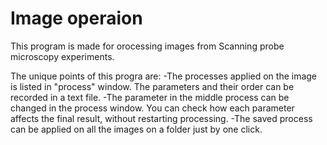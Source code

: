 # Image operaion

This program is made for orocessing images from Scanning probe microscopy experiments.

The unique points of this progra are:
-The processes applied on the image is listed in "process" window. The parameters and their order can be recorded in a text file.
-The parameter in the middle process can be changed in the process window. You can check how each parameter affects the final result, without restarting processing.
-The saved process can be applied on all the images on a folder just by one click.
